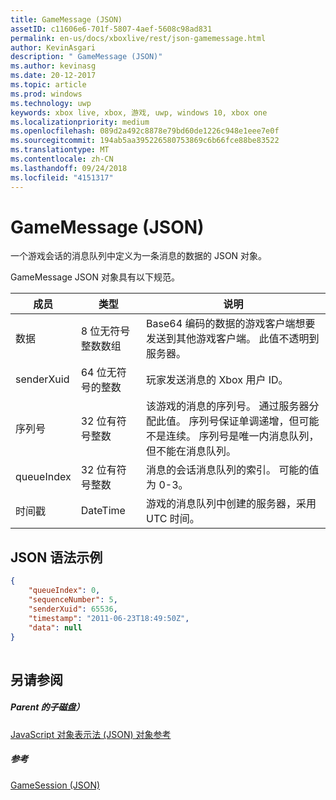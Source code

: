 ```yaml
---
title: GameMessage (JSON)
assetID: c11606e6-701f-5807-4aef-5608c98ad831
permalink: en-us/docs/xboxlive/rest/json-gamemessage.html
author: KevinAsgari
description: " GameMessage (JSON)"
ms.author: kevinasg
ms.date: 20-12-2017
ms.topic: article
ms.prod: windows
ms.technology: uwp
keywords: xbox live, xbox, 游戏, uwp, windows 10, xbox one
ms.localizationpriority: medium
ms.openlocfilehash: 089d2a492c8878e79bd60de1226c948e1eee7e0f
ms.sourcegitcommit: 194ab5aa395226580753869c6b66fce88be83522
ms.translationtype: MT
ms.contentlocale: zh-CN
ms.lasthandoff: 09/24/2018
ms.locfileid: "4151317"
---
```

# <a name="gamemessage-json"></a>GameMessage (JSON)
一个游戏会话的消息队列中定义为一条消息的数据的 JSON 对象。 
<a id="ID4EN"></a>

  
 
GameMessage JSON 对象具有以下规范。
 
| 成员| 类型| 说明| 
| --- | --- | --- | 
| 数据| 8 位无符号整数数组| Base64 编码的数据的游戏客户端想要发送到其他游戏客户端。 此值不透明到服务器。 | 
| senderXuid| 64 位无符号的整数| 玩家发送消息的 Xbox 用户 ID。 | 
| 序列号| 32 位有符号整数| 该游戏的消息的序列号。 通过服务器分配此值。 序列号保证单调递增，但可能不是连续。 序列号是唯一内消息队列，但不能在消息队列。 | 
| queueIndex| 32 位有符号整数| 消息的会话消息队列的索引。 可能的值为 0-3。| 
| 时间戳| DateTime| 游戏的消息队列中创建的服务器，采用 UTC 时间。 | 
  
<a id="ID4ERC"></a>

 
## <a name="sample-json-syntax"></a>JSON 语法示例
 

```json
{
    "queueIndex": 0,
    "sequenceNumber": 5,
    "senderXuid": 65536,
    "timestamp": "2011-06-23T18:49:50Z",
    "data": null
}
    
```

  
<a id="ID4E1C"></a>

 
## <a name="see-also"></a>另请参阅
 
<a id="ID4E3C"></a>

 
##### <a name="parent"></a>Parent 的子磁盘） 

[JavaScript 对象表示法 (JSON) 对象参考](atoc-xboxlivews-reference-json.md)

  
<a id="ID4EGD"></a>

 
##### <a name="reference"></a>参考 

[GameSession (JSON)](json-gamesession.md)

   